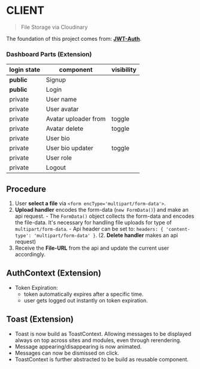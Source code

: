 # CLIENT

> File Storage via Cloudinary

The foundation of this project comes from: **[JWT-Auth](../../jwt-auth/client/README.md)**.

### Dashboard Parts (Extension)

| login state | component            | visibility |
| ----------- | -------------------- | ---------- |
| **public**  | Signup               |            |
| **public**  | Login                |            |
| private     | User name            |            |
| private     | User avatar          |            |
| private     | Avatar uploader from | toggle     |
| private     | Avatar delete        | toggle     |
| private     | User bio             |            |
| private     | User bio updater     | toggle     |
| private     | User role            |            |
| private     | Logout               |            |

## Procedure

1. User **select a file** via `<form encType='multipart/form-data'>`.
2. **Upload handler** encodes the form-data (`new FormData()`) and make an api request. - The `FormData()` object collects the form-data and encodes the file-data. It's necessary for handling file uploads for type of `multipart/form-data`. - Api header can be set to: `headers: { 'content-type': 'multipart/form-data' }`.
   (2. **Delete handler** makes an api request)
3. Receive the **File-URL** from the api and update the current user accordingly.

## AuthContext (Extension)

- Token Expiration:
  - token automatically expires after a specific time.
  - user gets logged out instantly on token expiration.

## Toast (Extension)

- Toast is now build as ToastContext. Allowing messages to be displayed always on top across sites and modules, even through rerendering.
- Message appearing/disappearing is now animated.
- Messages can now be dismissed on click.
- ToastContext is further abstracted to be build as reusable component.
